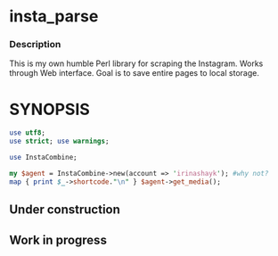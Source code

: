 # insta_parse

### Description
This is my own humble Perl library for scraping the Instagram. Works through Web interface.
Goal is to save entire pages to local storage.

SYNOPSIS
=================
```perl
use utf8;
use strict; use warnings;

use InstaCombine;

my $agent = InstaCombine->new(account => 'irinashayk'); #why not?
map { print $_->shortcode."\n" } $agent->get_media();
```

## Under construction
## Work in progress
